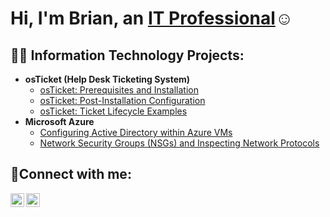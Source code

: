 <h1>Hi, I'm Brian, an <a href="https://linkedin.com/in/Josh">IT Professional</a>☺</h1>

<h2>👨‍💻 Information Technology Projects:</h2>

- <b>osTicket (Help Desk Ticketing System)</b>
  - [osTicket: Prerequisites and Installation](https://github.com/brianbcyber/osticket-prereqs)
  - [osTicket: Post-Installation Configuration](https://github.com/brianbcyber/post-install-config)
  - [osTicket: Ticket Lifecycle Examples](https://github.com/brianbcyber/ticket-lifecycle)
- <b>Microsoft Azure</b>
  - [Configuring Active Directory within Azure VMs](https://github.com/brianbcyber/configure-ad)
  - [Network Security Groups (NSGs) and Inspecting Network Protocols](https://github.com/brianbcyber/azure-network-protocols)

<h2>🤳Connect with me:</h2>

[<img align="left" alt="Josh | LinkedIn" width="22px" src="https://cdn.jsdelivr.net/npm/simple-icons@v3/icons/linkedin.svg" />][linkedin]
[<img align="left" alt="Josh | Instagram" width="22px" src="https://cdn.jsdelivr.net/npm/simple-icons@v3/icons/instagram.svg" />][instagram]

[instagram]: https://www.instagram.com/brianbbfilming
[linkedin]: https://linkedin.com/in/brianbustamante
